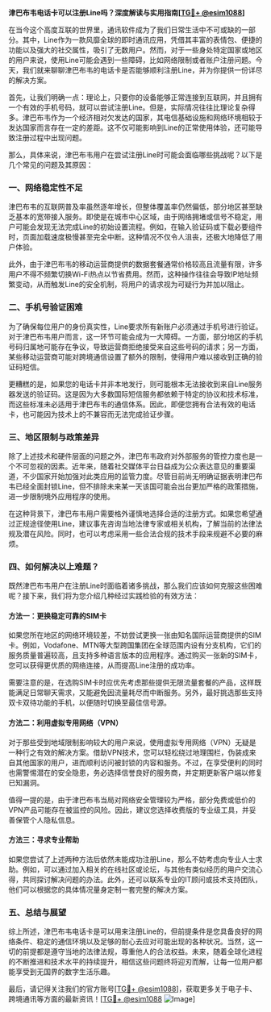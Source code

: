 **津巴布韦电话卡可以注册Line吗？深度解读与实用指南[[TG💪+ @esim1088](https://t.me/s/esim1088)]**

在当今这个高度互联的世界里，通讯软件成为了我们日常生活中不可或缺的一部分。其中，Line作为一款风靡全球的即时通讯应用，凭借其丰富的表情包、便捷的功能以及强大的社交属性，吸引了无数用户。然而，对于一些身处特定国家或地区的用户来说，使用Line可能会遇到一些障碍，比如网络限制或者账户注册问题。今天，我们就来聊聊津巴布韦的电话卡是否能够顺利注册Line，并为你提供一份详尽的解决方案。

首先，让我们明确一点：理论上，只要你的设备能够正常连接到互联网，并且拥有一个有效的手机号码，就可以尝试注册Line。但是，实际情况往往比理论复杂得多。津巴布韦作为一个经济相对欠发达的国家，其电信基础设施和网络环境相较于发达国家而言存在一定的差距。这不仅可能影响到Line的正常使用体验，还可能导致注册过程中出现问题。

那么，具体来说，津巴布韦用户在尝试注册Line时可能会面临哪些挑战呢？以下是几个常见的问题及其原因：

### 一、网络稳定性不足

津巴布韦的互联网普及率虽然逐年增长，但整体覆盖率仍然偏低，部分地区甚至缺乏基本的宽带接入服务。即使是在城市中心区域，由于网络拥堵或信号不稳定，用户可能会发现无法完成Line的初始设置流程。例如，在输入验证码或下载必要组件时，页面加载速度极慢甚至完全中断。这种情况不仅令人沮丧，还极大地降低了用户体验。

此外，由于津巴布韦的移动运营商提供的数据套餐通常价格较高且流量有限，许多用户不得不频繁切换Wi-Fi热点以节省费用。然而，这种操作往往会导致IP地址频繁变动，从而触发Line的安全机制，将用户的请求视为可疑行为并加以阻止。

### 二、手机号验证困难

为了确保每位用户的身份真实性，Line要求所有新账户必须通过手机号进行验证。对于津巴布韦用户而言，这一环节可能会成为一大障碍。一方面，部分地区的手机号码归属地可能存在争议，导致运营商拒绝接受来自这些号码的请求；另一方面，某些移动运营商可能对跨境通信设置了额外的限制，使得用户难以接收到正确的验证码短信。

更糟糕的是，如果您的电话卡并非本地发行，则可能根本无法接收到来自Line服务器发送的验证码。这是因为大多数国际短信服务都依赖于特定的协议和技术标准，而这些标准未必适用于津巴布韦的通信体系。因此，即便您拥有合法有效的电话卡，也可能因为技术上的不兼容而无法完成验证步骤。

### 三、地区限制与政策差异

除了上述技术和硬件层面的问题之外，津巴布韦政府对外部服务的管控力度也是一个不可忽视的因素。近年来，随着社交媒体平台日益成为公众表达意见的重要渠道，不少国家开始加强对此类应用的监管力度。尽管目前尚无明确证据表明津巴布韦已经全面封锁Line，但不排除未来某一天该国可能会出台更加严格的政策措施，进一步限制境外应用程序的使用。

在这种背景下，津巴布韦用户需要格外谨慎地选择合适的注册方式。如果您希望通过正规途径使用Line，建议事先咨询当地法律专家或相关机构，了解当前的法律法规及潜在风险。同时，也可以考虑采用一些合法合规的技术手段来规避不必要的麻烦。

### 四、如何解决以上难题？

既然津巴布韦用户在注册Line时面临着诸多挑战，那么我们应该如何克服这些困难呢？接下来，我们将为您介绍几种经过实践检验的有效方法：

#### 方法一：更换稳定可靠的SIM卡

如果您所在地区的网络环境较差，不妨尝试更换一张由知名国际运营商提供的SIM卡。例如，Vodafone、MTN等大型跨国集团在全球范围内设有分支机构，它们的服务质量普遍较高，且支持多种语言版本的应用程序。通过购买一张新的SIM卡，您可以获得更优质的网络连接，从而提高Line注册的成功率。

需要注意的是，在选购SIM卡时应优先考虑那些提供无限流量套餐的产品，这样既能满足日常聊天需求，又能避免因流量耗尽而中断服务。另外，最好挑选那些支持双卡双待功能的手机，以便随时切换至最佳信号源。

#### 方法二：利用虚拟专用网络（VPN）

对于那些受到地域限制影响较大的用户来说，使用虚拟专用网络（VPN）无疑是一种行之有效的解决方案。借助VPN技术，您可以轻松绕过地理围栏，伪装成来自其他国家的用户，进而顺利访问被封锁的内容和服务。不过，在享受便利的同时也需警惕潜在的安全隐患，务必选择信誉良好的服务商，并定期更新客户端以修复已知漏洞。

值得一提的是，由于津巴布韦当局对网络安全管理较为严格，部分免费或低价的VPN产品可能存在被监控的风险。因此，建议您选择收费版的专业级工具，并妥善保管个人隐私信息。

#### 方法三：寻求专业帮助

如果您尝试了上述两种方法后依然未能成功注册Line，那么不妨考虑向专业人士求助。例如，可以通过加入相关的在线社区或论坛，与其他有类似经历的用户交流心得，共同探讨解决问题的办法。此外，还可以联系专业的IT顾问或技术支持团队，他们可以根据您的具体情况量身定制一套完整的解决方案。

### 五、总结与展望

综上所述，津巴布韦电话卡是可以用来注册Line的，但前提条件是您具备良好的网络条件、稳定的通信环境以及足够的耐心去应对可能出现的各种状况。当然，这一切的前提都是遵守当地的法律法规，尊重他人的合法权益。未来，随着全球化进程的不断推进和技术水平的持续提升，相信这些问题终将迎刃而解，让每一位用户都能享受到无国界的数字生活乐趣。

最后，请记得关注我们的官方账号[[TG💪+ @esim1088](https://t.me/s/esim1088)]，获取更多关于电子卡、跨境通讯等方面的最新资讯！[[TG💪+ @esim1088](https://t.me/s/esim1088) ![Image](https://i.postimg.cc/4NQfJmqS/Snipaste-2025-05-13-00-14-12.png)]